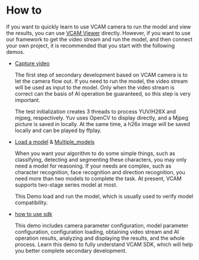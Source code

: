 # How to  

If you want to quickly learn to use VCAM camera to run the model and view the results, you can use [VCAM Viewer](../../apps/vcam_viewer) directly.
However, if you want to use our framework to get the video stream and run the model, and then connect your own project, it is recommended that you start with the following demos.



* [Capture video](./capture_video)	

  The first step of secondary development based on VCAM camera is to let the camera flow out. If you need to run the model, the video stream will be used as input to the model. Only when the video stream is correct can the basis of AI operation be guaranteed, so this step is very important.

  The test initialization creates 3 threads to process YUV/H26X and mjpeg, respectively. Yuv uses OpenCV to display directly, and a Mjpeg picture is saved in locally. At the same time, a h26x image will be saved locally and can be played by ffplay.

  

* [Load a model](./load_a_model)  & [Multiple_models](./multiple_models)
  
  When you want your algorithm to do some simple things, such as classifying, detecting and segmenting these characters, you may only need a model for reasoning. If your needs are complex, such as character recognition, face recognition and direction recognition, you need more than two models to complete the task. At present, VCAM supports two-stage series model at most.
  
  This Demo load and run the model, which is usually used to verify model compatibility.
  



* [how to use sdk](./how_to_use_sdk)

  This demo includes camera parameter configuration, model parameter configuration, configuration loading, obtaining video stream and AI operation results, analyzing and displaying the results, and the whole process. Learn this demo to fully understand VCAM SDK, which will help you better complete secondary development.
